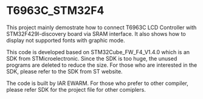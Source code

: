 # T6963C_STM32F4
This project mainly demostrate how to connect T6963C LCD Controller with 
STM32F429I-discovery board via SRAM interface. 
It also shows how to display not supported fonts with graphic mode.

This code is developed based on STM32Cube_FW_F4_V1.4.0 which is an SDK from STMicroelectronic.
Since the SDK is too huge, the unused programs are deleted to reduce the size.
For those who are interested in the SDK, please refer to the SDK from ST website.

The code is built by IAR EWARM. For those who prefer to other compiler, 
please refer SDK for the project file for other comiplers.
